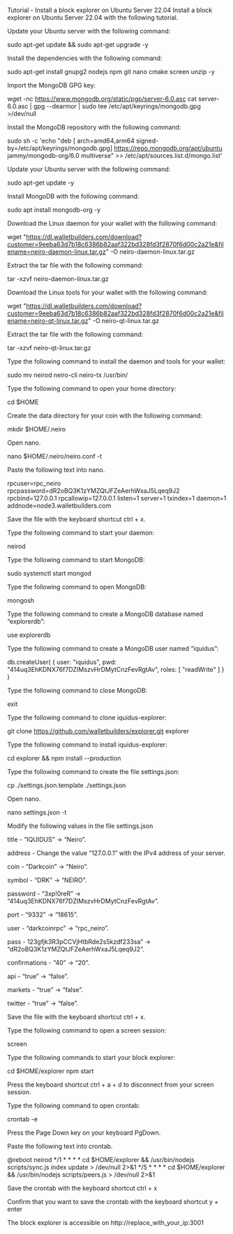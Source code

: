 Tutorial - Install a block explorer on Ubuntu Server 22.04
Install a block explorer on Ubuntu Server 22.04 with the following tutorial.

Update your Ubuntu server with the following command:

sudo apt-get update && sudo apt-get upgrade -y

Install the dependencies with the following command:

sudo apt-get install gnupg2 nodejs npm git nano cmake screen unzip -y

Import the MongoDB GPG key:

wget -nc https://www.mongodb.org/static/pgp/server-6.0.asc
cat server-6.0.asc | gpg --dearmor | sudo tee /etc/apt/keyrings/mongodb.gpg >/dev/null

Install the MongoDB repository with the following command:

sudo sh -c 'echo "deb [ arch=amd64,arm64 signed-by=/etc/apt/keyrings/mongodb.gpg] https://repo.mongodb.org/apt/ubuntu jammy/mongodb-org/6.0 multiverse" >> /etc/apt/sources.list.d/mongo.list'

Update your Ubuntu server with the following command:

sudo apt-get update -y

Install MongoDB with the following command:

sudo apt install mongodb-org -y

Download the Linux daemon for your wallet with the following command:

wget "https://dl.walletbuilders.com/download?customer=9eeba63d7b18c6386b82aaf322bd328fd3f2870f6d00c2a21e&filename=neiro-daemon-linux.tar.gz" -O neiro-daemon-linux.tar.gz

Extract the tar file with the following command:

tar -xzvf neiro-daemon-linux.tar.gz

Download the Linux tools for your wallet with the following command:

wget "https://dl.walletbuilders.com/download?customer=9eeba63d7b18c6386b82aaf322bd328fd3f2870f6d00c2a21e&filename=neiro-qt-linux.tar.gz" -O neiro-qt-linux.tar.gz

Extract the tar file with the following command:

tar -xzvf neiro-qt-linux.tar.gz

Type the following command to install the daemon and tools for your wallet:

sudo mv neirod neiro-cli neiro-tx /usr/bin/

Type the following command to open your home directory:

cd $HOME

Create the data directory for your coin with the following command:

mkdir $HOME/.neiro

Open nano.

nano $HOME/.neiro/neiro.conf -t

Paste the following text into nano.

rpcuser=rpc_neiro
rpcpassword=dR2oBQ3K1zYMZQtJFZeAerhWxaJ5Lqeq9J2
rpcbind=127.0.0.1
rpcallowip=127.0.0.1
listen=1
server=1
txindex=1
daemon=1
addnode=node3.walletbuilders.com

Save the file with the keyboard shortcut ctrl + x.

Type the following command to start your daemon:

neirod

Type the following command to start MongoDB:

sudo systemctl start mongod

Type the following command to open MongoDB:

mongosh

Type the following command to create a MongoDB database named “explorerdb”:

use explorerdb

Type the following command to create a MongoDB user named “iquidus”:

db.createUser( { user: "iquidus", pwd: "414uq3EhKDNX76f7DZIMszvHrDMytCnzFevRgtAv", roles: [ "readWrite" ] } )

Type the following command to close MongoDB:

exit

Type the following command to clone iquidus-explorer:

git clone https://github.com/walletbuilders/explorer.git explorer

Type the following command to install iquidus-explorer:

cd explorer && npm install --production

Type the following command to create the file settings.json:

cp ./settings.json.template ./settings.json

Open nano.

nano settings.json -t

Modify the following values in the file settings.json

title - “IQUIDUS” -> “Neiro”.

address - Change the value “127.0.0.1” with the IPv4 address of your server.

coin - “Darkcoin” -> “Neiro”.

symbol - “DRK” -> “NEIRO”.

password - “3xp!0reR” -> “414uq3EhKDNX76f7DZIMszvHrDMytCnzFevRgtAv”.

port - “9332” -> “18615”.

user - “darkcoinrpc” -> “rpc_neiro”.

pass - 123gfjk3R3pCCVjHtbRde2s5kzdf233sa” -> “dR2oBQ3K1zYMZQtJFZeAerhWxaJ5Lqeq9J2”.

confirmations - “40” -> “20”.

api - “true” -> “false”.

markets - “true” -> “false”.

twitter - “true” -> “false”.

Save the file with the keyboard shortcut ctrl + x.

Type the following command to open a screen session:

screen

Type the following commands to start your block explorer:

cd $HOME/explorer
npm start

Press the keyboard shortcut ctrl + a + d to disconnect from your screen session.

Type the following command to open crontab:

crontab -e

Press the Page Down key on your keyboard PgDown.

Paste the following text into crontab.

@reboot neirod
*/1 * * * * cd $HOME/explorer && /usr/bin/nodejs scripts/sync.js index update > /dev/null 2>&1
*/5 * * * * cd $HOME/explorer && /usr/bin/nodejs scripts/peers.js > /dev/null 2>&1

Save the crontab with the keyboard shortcut ctrl + x

Confirm that you want to save the crontab with the keyboard shortcut y + enter

The block explorer is accessible on http://replace_with_your_ip:3001

